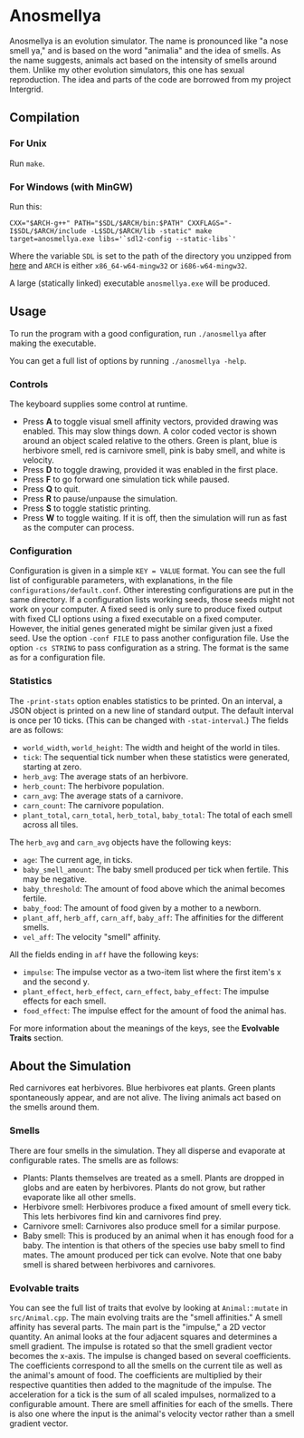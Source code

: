 # Anosmellya

Anosmellya is an evolution simulator.
The name is pronounced like "a nose smell ya," and is based on the word
"animalia" and the idea of smells.
As the name suggests, animals act based on the intensity of smells around them.
Unlike my other evolution simulators, this one has sexual reproduction.
The idea and parts of the code are borrowed from my project Intergrid.

## Compilation

### For Unix

Run `make`.

### For Windows (with MinGW)

Run this:

```
CXX="$ARCH-g++" PATH="$SDL/$ARCH/bin:$PATH" CXXFLAGS="-I$SDL/$ARCH/include -L$SDL/$ARCH/lib -static" make target=anosmellya.exe libs='`sdl2-config --static-libs`'
```

Where the variable `SDL` is set to the path of the directory you unzipped from
[here](http://libsdl.org/release/SDL2-devel-2.0.12-mingw.tar.gz) and `ARCH` is
either `x86_64-w64-mingw32` or `i686-w64-mingw32`.

A large (statically linked) executable `anosmellya.exe` will be produced.

## Usage

To run the program with a good configuration, run `./anosmellya` after
making the executable.

You can get a full list of options by running `./anosmellya -help`.

### Controls

The keyboard supplies some control at runtime.

* Press **A** to toggle visual smell affinity vectors, provided drawing was
enabled.
This may slow things down.
A color coded vector is shown around an object scaled relative to the others.
Green is plant, blue is herbivore smell, red is carnivore smell, pink is baby
smell, and white is velocity.
* Press **D** to toggle drawing, provided it was enabled in the first place.
* Press **F** to go forward one simulation tick while paused.
* Press **Q** to quit.
* Press **R** to pause/unpause the simulation.
* Press **S** to toggle statistic printing.
* Press **W** to toggle waiting.
If it is off, then the simulation will run as fast as the computer can process.

### Configuration

Configuration is given in a simple `KEY = VALUE` format.
You can see the full list of configurable parameters, with explanations, in the
file `configurations/default.conf`.
Other interesting configurations are put in the same directory.
If a configuration lists working seeds, those seeds might not work on your
computer.
A fixed seed is only sure to produce fixed output with fixed CLI options using a
fixed executable on a fixed computer.
However, the initial genes generated might be similar given just a fixed seed.
Use the option `-conf FILE` to pass another configuration file.
Use the option `-cs STRING` to pass configuration as a string.
The format is the same as for a configuration file.

### Statistics

The `-print-stats` option enables statistics to be printed.
On an interval, a JSON object is printed on a new line of standard output.
The default interval is once per 10 ticks.
(This can be changed with `-stat-interval`.)
The fields are as follows:

* `world_width`, `world_height`:
The width and height of the world in tiles.
* `tick`:
The sequential tick number when these statistics were generated, starting at
zero.
* `herb_avg`:
The average stats of an herbivore.
* `herb_count`:
The herbivore population.
* `carn_avg`:
The average stats of a carnivore.
* `carn_count`:
The carnivore population.
* `plant_total`, `carn_total`, `herb_total`, `baby_total`:
The total of each smell across all tiles.

The `herb_avg` and `carn_avg` objects have the following keys:

* `age`:
The current age, in ticks.
* `baby_smell_amount`:
The baby smell produced per tick when fertile.
This may be negative.
* `baby_threshold`:
The amount of food above which the animal becomes fertile.
* `baby_food`:
The amount of food given by a mother to a newborn.
* `plant_aff`,  `herb_aff`, `carn_aff`, `baby_aff`:
The affinities for the different smells.
* `vel_aff`:
The velocity "smell" affinity.

All the fields ending in `aff` have the following keys:

* `impulse`:
The impulse vector as a two-item list where the first item's x and the second y.
* `plant_effect`, `herb_effect`, `carn_effect`, `baby_effect`:
The impulse effects for each smell.
* `food_effect`:
The impulse effect for the amount of food the animal has.

For more information about the meanings of the keys, see the
**Evolvable Traits** section.

## About the Simulation

Red carnivores eat herbivores.
Blue herbivores eat plants.
Green plants spontaneously appear, and are not alive.
The living animals act based on the smells around them.

### Smells

There are four smells in the simulation.
They all disperse and evaporate at configurable rates.
The smells are as follows:

* Plants:
Plants themselves are treated as a smell.
Plants are dropped in globs and are eaten by herbivores.
Plants do not grow, but rather evaporate like all other smells.
* Herbivore smell:
Herbivores produce a fixed amount of smell every tick.
This lets herbivores find kin and carnivores find prey.
* Carnivore smell:
Carnivores also produce smell for a similar purpose.
* Baby smell:
This is produced by an animal when it has enough food for a baby.
The intention is that others of the species use baby smell to find mates.
The amount produced per tick can evolve.
Note that one baby smell is shared between herbivores and carnivores.

### Evolvable traits

You can see the full list of traits that evolve by looking at `Animal::mutate`
in `src/Animal.cpp`.
The main evolving traits are the "smell affinities."
A smell affinity has several parts.
The main part is the "impulse," a 2D vector quantity.
An animal looks at the four adjacent squares and determines a smell gradient.
The impulse is rotated so that the smell gradient vector becomes the x-axis.
The impulse is changed based on several coefficients.
The coefficients correspond to all the smells on the current tile as well as the
animal's amount of food.
The coefficients are multiplied by their respective quantities then added to the
magnitude of the impulse.
The acceleration for a tick is the sum of all scaled impulses, normalized to a
configurable amount.
There are smell affinities for each of the smells.
There is also one where the input is the animal's velocity vector rather than a
smell gradient vector.
